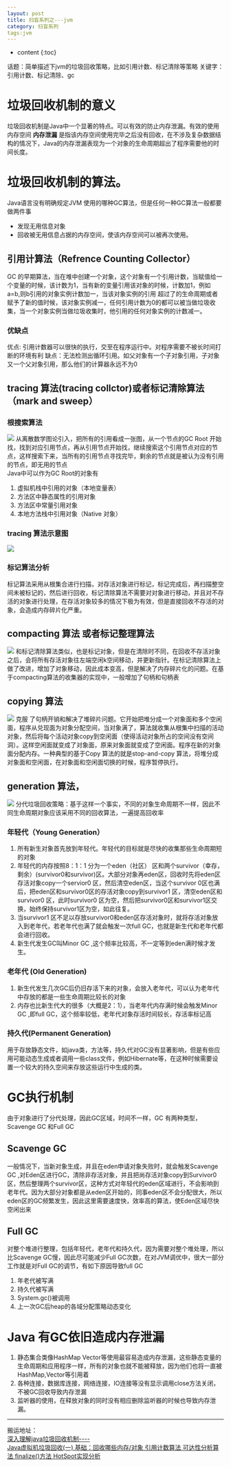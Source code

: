 ```yaml
---
layout: post
title: 扫盲系列之---jvm
category: 扫盲系列
tags:jvm
---
```

* content
{:toc}


话题：简单描述下jvm的垃圾回收策略，比如引用计数、标记清除等策略
关键字：引用计数、标记清除、gc

# 垃圾回收机制的意义
垃圾回收机制是Java中一个显著的特点。可以有效的防止内存泄漏。有效的使用内存空间
**内存泄漏** 是指该内存空间使用完毕之后没有回收，在不涉及复杂数据结构的情况下，Java的内存泄漏表现为一个对象的生命周期超出了程序需要他的时间长度。

# 垃圾回收机制的算法。
Java语言没有明确规定JVM 使用的哪种GC算法，但是任何一种GC算法一般都要做两件事
* 发现无用信息对象
* 回收被无用信息占据的内存空间，使该内存空间可以被再次使用。

## 引用计算法（Refrence Counting Collector）
GC 的早期算法，当在堆中创建一个对象，这个对象有一个引用计数，当赋值给一个变量的时候，该计数为1，当有新的变量引用该对象的时候，计数加1，例如 a=b,则b引用的对象实例计数加一，当该对象实例的引用 超过了的生命周期或者赋予了新的值时候，该对象实例减一，任何引用计数为0的都可以被当做垃圾收集，当一个对象实例当做垃圾收集时，他引用的任何对象实例的计数减一。
### 优缺点
优点: 引用计数器可以很快的执行，交至在程序运行中。对程序需要不被长时间打断的环境有利
缺点：无法检测出循环引用。如父对象有一个子对象引用，子对象又一个父对象引用，那么他们的计算器永远不为0

## tracing 算法(tracing collctor)或者标记清除算法（mark and sweep）
### 根搜索算法
![](http://p5sfwb51p.bkt.clouddn.com/gc_root_search_collector.png)
从离散数学图论引入，把所有的引用看成一张图，从一个节点的GC Root 开始找，找到对应引用节点，再从引用节点开始找，继续搜索这个引用节点对应的节点，这样搜索下来，当所有的引用节点寻找完毕，剩余的节点就是被认为没有引用的节点，即无用的节点  
Java中可以作为GC Root的对象有
1. 虚拟机栈中引用的对象（本地变量表）
2. 方法区中静态属性的引用对象
3. 方法区中常量引用对象
4. 本地方法栈中引用对象（Native 对象）

### tracing 算法示意图
![](http://p5sfwb51p.bkt.clouddn.com/tracing_collctor_1.png)

### 标记算法分析
标记算法采用从根集合进行扫描，对存活对象进行标记，标记完成后，再扫描整空间未被标记的，然后进行回收，标记清除算法不需要对对象进行移动，并且对不存活的对象进行处理，在存活对象较多的情况下极为有效，但是直接回收不存活的对象，会造成内存碎片化严重。

## compacting 算法 或者标记整理算法
![](http://p5sfwb51p.bkt.clouddn.com/compacting_collector.png)
和标记清除算法类似，也是标记对象，但是在清除时不同，在回收不存活对象之后，会将所有存活对象往左端空闲k空间移动，并更新指针。在标记清除算法上做了改进，增加了对象移动，因此成本变高，但是解决了内存碎片化的问题。在基于compacting算法的收集器的实现中，一般增加了句柄和句柄表

## copying 算法

![](http://p5sfwb51p.bkt.clouddn.com/copyting_collector.png)
克服 了句柄开销和解决了堆碎片问题。它开始把堆分成一个对象面和多个空闲面，程序从兑现面为对象分配空间，当对象满了，算法就收集从根集中扫描的活动对象，然后将每个活动对象copy到空闲面（使得活动对象所占的空间没有空间洞）。这样空闲面就变成了对象面，原来对象面就变成了空闲面。程序在新的对象面分配内存。一种典型的基于Copy 算法的就是stop-and-copy 算法，将堆分成对象面和空闲面，在对象面和空闲面切换的时候，程序暂停执行。

## generation 算法，
![](http://p5sfwb51p.bkt.clouddn.com/generation_collctor.png)
分代垃圾回收策略：基于这样一个事实，不同的对象生命周期不一样，因此不同生命周期对象应该采用不同的回收算法，一遍提高回收率
### 年轻代（Young Generation）
1. 所有新生对象首先放到年轻代。年轻代的目标就是尽快的收集那些生命周期短的对象
2. 年轻代的内存按照8：1：1 分为一个eden（社区） 区和两个survivor（幸存，剩余）(survivor0和survivor)区。大部分对象再eden区，回收时先将eden区存活对象copy一个servior0 区，然后清空eden区，当这个survivor 0区也满后，把eden区和survivor0区的存活对象copy到survivor1 区，清空eden区和survivor0 区，此时survivor0 区为空，然后把survivor0区和survivor1区交换，始终保持survivor1区为空，如此往复。
3. 当survivor1 区不足以存放survivor0和eden区存活对象时，就将存活对象放入到老年代，若老年代也满了就会触发一次full GC，也就是新生代和老年代都会进行回收。
4. 新生代发生GC叫Minor GC ,这个频率比较高，不一定等到eden满时候才发生。

### 老年代 (Old Generation)
1. 新生代发生几次GC后仍旧存活下来的对象，会放入老年代，可以认为老年代中存放的都是一些生命周期比较长的对象
2. 内存也比新生代大的很多（大概是2：1），当老年代内存满时候会触发Minor GC ,即full GC，这个频率较低，老年代对象存活时间较长，存活率标记高
### 持久代(Permanent Generation)
用于存放静态文件，如java类，方法等，持久代对GC没有显著影响，但是有些应用可能动态生成或者调用一些class文件，例如Hibernate等，在这种时候需要设置一个较大的持久空间来存放这些运行中生成的类。

# GC执行机制
由于对象进行了分代处理，因此GC区域，时间不一样，GC 有两种类型，Scavenge GC 和Full GC

## Scavenge GC
一般情况下，当新对象生成，并且在eden申请对象失败时，就会触发Scavenge GC ,对Eden区进行GC，清除非存活对象，并且把尚存活对象copy到Survivor0 区，然后整理两个survivor区，这种方式对年轻代的eden区域进行，不会影响到老年代。因为大部分对象都是从eden区开始的，同事eden区不会分配很大，所以eden区的GC频繁发生，因此这里需要速度快，效率高的算法，使Eden区域尽快空闲出来

## Full GC
对整个堆进行整理，包括年轻代，老年代和持久代，因为需要对整个堆处理，所以比Scavenge GC慢，因此尽可能减少Full GC次数，在对JVM调优中，很大一部分工作就是对Full GC的调节，有如下原因导致full GC
1. 年老代被写满
2. 持久代被写满
3. System.gc()被调用
4. 上一次GC后heap的各域分配策略动态变化

# Java 有GC依旧造成内存泄漏
1. 静态集合类像HashMap Vector等使用最容易造成内存泄漏，这些静态变量的生命周期和应用程序一样，所有的对象也就不能被释放，因为他们也将一直被HashMap,Vector等引用着
2. 各种连接，数据库连接，网络连接，IO连接等没有显示调用close方法关闭，不被GC回收导致内存泄漏
3. 监听器的使用，在释放对象的同时没有相应删除监听器的时候也导致内存泄漏。


---
搬运地址：  
[深入理解java垃圾回收机制----](http://www.cnblogs.com/sunniest/p/4575144.html)  
[Java虚拟机垃圾回收(一) 基础：回收哪些内存/对象 引用计数算法 可达性分析算法 finalize()方法 HotSpot实现分析](https://blog.csdn.net/tjiyu/article/details/53982412)  
